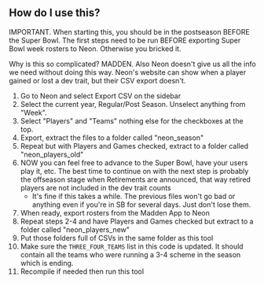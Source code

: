 ## How do I use this?

IMPORTANT. When starting this, you should be in the postseason BEFORE the Super Bowl. The first steps need to be run BEFORE exporting Super Bowl week rosters to Neon. Otherwise you bricked it.

Why is this so complicated? MADDEN. Also Neon doesn't give us all the info we need without doing this way. Neon's website can show when a player gained or lost a dev trait, but their CSV export doesn't.

1. Go to Neon and select Export CSV on the sidebar
2. Select the current year, Regular/Post Season. Unselect anything from "Week".
3. Select "Players" and "Teams" nothing else for the checkboxes at the top.
4. Export, extract the files to a folder called "neon_season"
5. Repeat but with Players and Games checked, extract to a folder called "neon_players_old"
6. NOW you can feel free to advance to the Super Bowl, have your users play it, etc. The best time to continue on with the next step is probably the offseason stage when Retirements are announced, that way retired players are not included in the dev trait counts
   - It's fine if this takes a while. The previous files won't go bad or anything even if you're in SB for several days. Just don't lose them.
7. When ready, export rosters from the Madden App to Neon
8. Repeat steps 2-4 and have Players and Games checked but extract to a folder called "neon_players_new"
9. Put those folders full of CSVs in the same folder as this tool
10. Make sure the `THREE_FOUR_TEAMS` list in this code is updated. It should contain all the teams who were running a 3-4 scheme in the season which is ending.
11. Recompile if needed then run this tool

